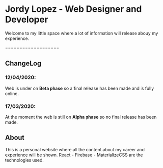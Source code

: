 # Jordy Lopez - Web Designer and Developer
Welcome to my little space where a lot of information will release abouy my experience.

===================

## ChangeLog

### 12/04/2020: 
Web is under on **Beta phase** so a final release has been made and is fully online.

### 17/03/2020: 
At the moment the web is still on **Alpha phase** so no final release has been made.

## About
This is a personal website where all the content about my career and experience will be shown.
React - Firebase - MaterializeCSS are the technologies used.


